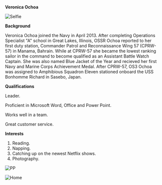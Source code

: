 **Veronica Ochoa**

![Selfie](https://scontent-nrt1-1.xx.fbcdn.net/v/t1.0-9/10423789_742236115849931_4102103313875137958_n.jpg?oh=0cade80a6343f16bc10e34dee9e585c4&oe=5A911DC9)

**Background**

Veronica Ochoa joined the Navy in April 2013. After completing Operations Specialist "A" school in Great Lakes, Illinois, OSSR Ochoa reported to her first duty station, Commander Patrol and Reconnaissance Wing 57 (CPRW-57) in Manama, Bahrain. While at CPRW-57 she became the lowest ranking sailor in the command to become qualified as an Assistant Battle Watch Captain. She was also named Blue Jacket of the Year and recieved her first Navy and Marine Corps Achievement Medal. After CPRW-57, OS3 Ochoa was assigned to Amphibious Squadron Eleven stationed onboard the USS Bonhomme Richard in Sasebo, Japan.

**Qualifications**

Leader.

Proficient in Microsoft Word, Office and Power Point.

Works well in a team.

Great customer service.

**Interests**

1. Reading.
2. Napping.
3. Catching up on the newest Netflix shows.
4. Photography.

![PP](https://scontent-nrt1-1.xx.fbcdn.net/v/t1.0-9/21463304_1652232804850253_4316987617392514634_n.jpg?oh=2888f5e49399dd4d2a1b3371de406bf0&oe=5ACFB7A1)




![Home](https://vinny-94.github.io)
